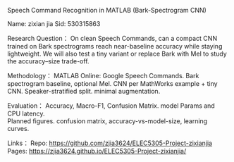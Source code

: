 Speech Command Recognition in MATLAB (Bark-Spectrogram CNN)

Name: zixian jia
Sid: 530315863


Research Question： 
On clean Speech Commands, can a compact CNN trained on Bark spectrograms reach near-baseline accuracy while staying lightweight.
We will also test a tiny variant or replace Bark with Mel to study the accuracy–size trade-off.


Methodology：
MATLAB Online: Google Speech Commands. 
Bark spectrogram baseline, optional Mel. 
CNN per MathWorks example + tiny CNN. Speaker-stratified split.
minimal augmentation.


Evaluation： Accuracy, Macro-F1, Confusion Matrix. 
model Params and CPU latency.  
Planned figures. confusion matrix, accuracy-vs-model-size, learning curves.

Links：
Repo: https://github.com/zjia3624/ELEC5305-Project-zixianjia
Pages: https://zjia3624.github.io/ELEC5305-Project-zixianjia/

